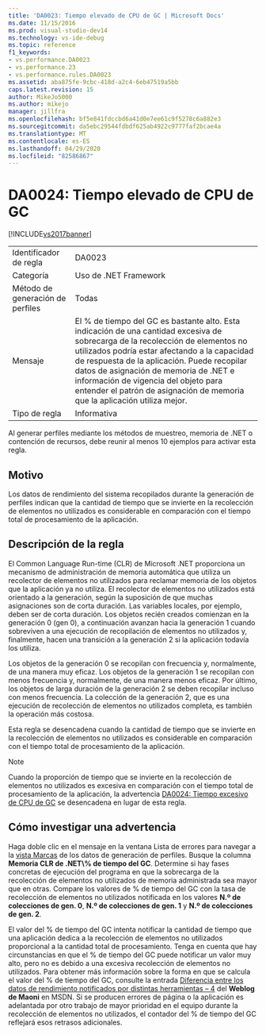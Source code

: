 ```yaml
---
title: 'DA0023: Tiempo elevado de CPU de GC | Microsoft Docs'
ms.date: 11/15/2016
ms.prod: visual-studio-dev14
ms.technology: vs-ide-debug
ms.topic: reference
f1_keywords:
- vs.performance.DA0023
- vs.performance.23
- vs.performance.rules.DA0023
ms.assetid: aba875fe-9cbc-418d-a2c4-6eb47519a5bb
caps.latest.revision: 15
author: MikeJo5000
ms.author: mikejo
manager: jillfra
ms.openlocfilehash: bf5e841fdccbd6a41d0e7ee61c9f5278c6a882e3
ms.sourcegitcommit: da5ebc29544fdbdf625ab4922c9777faf2bcae4a
ms.translationtype: MT
ms.contentlocale: es-ES
ms.lasthandoff: 04/29/2020
ms.locfileid: "82586867"
---
```

# <a name="da0023-high-gc-cpu-time"></a>DA0024: Tiempo elevado de CPU de GC
[!INCLUDE[vs2017banner](../includes/vs2017banner.md)]

|||  
|-|-|  
|Identificador de regla|DA0023|  
|Categoría|Uso de .NET Framework|  
|Método de generación de perfiles|Todas|  
|Mensaje|El % de tiempo del GC es bastante alto. Esta indicación de una cantidad excesiva de sobrecarga de la recolección de elementos no utilizados podría estar afectando a la capacidad de respuesta de la aplicación. Puede recopilar datos de asignación de memoria de .NET e información de vigencia del objeto para entender el patrón de asignación de memoria que la aplicación utiliza mejor.|  
|Tipo de regla|Informativa|  
  
 Al generar perfiles mediante los métodos de muestreo, memoria de .NET o contención de recursos, debe reunir al menos 10 ejemplos para activar esta regla.  
  
## <a name="cause"></a>Motivo  
 Los datos de rendimiento del sistema recopilados durante la generación de perfiles indican que la cantidad de tiempo que se invierte en la recolección de elementos no utilizados es considerable en comparación con el tiempo total de procesamiento de la aplicación.  
  
## <a name="rule-description"></a>Descripción de la regla  
 El Common Language Run-time (CLR) de Microsoft .NET proporciona un mecanismo de administración de memoria automática que utiliza un recolector de elementos no utilizados para reclamar memoria de los objetos que la aplicación ya no utiliza. El recolector de elementos no utilizados está orientado a la generación, según la suposición de que muchas asignaciones son de corta duración. Las variables locales, por ejemplo, deben ser de corta duración. Los objetos recién creados comienzan en la generación 0 (gen 0), a continuación avanzan hacia la generación 1 cuando sobreviven a una ejecución de recopilación de elementos no utilizados y, finalmente, hacen una transición a la generación 2 si la aplicación todavía los utiliza.  
  
 Los objetos de la generación 0 se recopilan con frecuencia y, normalmente, de una manera muy eficaz. Los objetos de la generación 1 se recopilan con menos frecuencia y, normalmente, de una manera menos eficaz. Por último, los objetos de larga duración de la generación 2 se deben recopilar incluso con menos frecuencia. La colección de la generación 2, que es una ejecución de recolección de elementos no utilizados completa, es también la operación más costosa.  
  
 Esta regla se desencadena cuando la cantidad de tiempo que se invierte en la recolección de elementos no utilizados es considerable en comparación con el tiempo total de procesamiento de la aplicación.  
  
> [!NOTE]
> Cuando la proporción de tiempo que se invierte en la recolección de elementos no utilizados es excesiva en comparación con el tiempo total de procesamiento de la aplicación, la advertencia [DA0024: Tiempo excesivo de CPU de GC](../profiling/da0024-excessive-gc-cpu-time.md) se desencadena en lugar de esta regla.  
  
## <a name="how-to-investigate-a-warning"></a>Cómo investigar una advertencia  
 Haga doble clic en el mensaje en la ventana Lista de errores para navegar a la [vista Marcas](../profiling/marks-view.md) de los datos de generación de perfiles. Busque la columna **Memoria CLR de .NET\\% de tiempo del GC**. Determine si hay fases concretas de ejecución del programa en que la sobrecarga de la recolección de elementos no utilizados de memoria administrada sea mayor que en otras. Compare los valores de % de tiempo del GC con la tasa de recolección de elementos no utilizados notificada en los valores **N.º de colecciones de gen. 0**, **N.º de colecciones de gen. 1** y **N.º de colecciones de gen. 2**.  
  
 El valor del % de tiempo del GC intenta notificar la cantidad de tiempo que una aplicación dedica a la recolección de elementos no utilizados proporcional a la cantidad total de procesamiento. Tenga en cuenta que hay circunstancias en que el % de tiempo del GC puede notificar un valor muy alto, pero no es debido a una excesiva recolección de elementos no utilizados. Para obtener más información sobre la forma en que se calcula el valor del % de tiempo del GC, consulte la entrada [Diferencia entre los datos de rendimiento notificados por distintas herramientas – 4](https://devblogs.microsoft.com/dotnet/difference-between-perf-data-reported-by-different-tools-4/) del **Weblog de Maoni** en MSDN. Si se producen errores de página o la aplicación es adelantada por otro trabajo de mayor prioridad en el equipo durante la recolección de elementos no utilizados, el contador del % de tiempo del GC reflejará esos retrasos adicionales.
